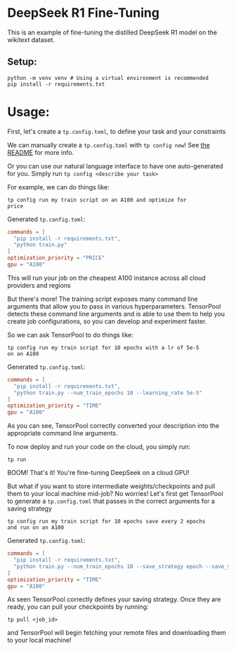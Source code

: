 # DeepSeek R1 Fine-Tuning
This is an example of fine-tuning the distilled DeepSeek R1 model on the wikitext dataset. 

## Setup:
```
python -m venv venv # Using a virtual environment is recommended
pip install -r requirements.txt
```

# Usage:
First, let's create a `tp.config.toml`, to define your task and your constraints

We can manually create a `tp.config.toml` with `tp config new`! See [the README](https://github.com/tensorpool/tensorpool?tab=readme-ov-file#configuration) for more info.

Or you can use our natural language interface to have one auto-generated for you. Simply run `tp config <describe your task>`

For example, we can do things like:

<code>tp config run my train script on an A100 and optimize for price</code>

Generated `tp.config.toml`:
```toml
commands = [
  "pip install -r requirements.txt",
  "python train.py"
]
optimization_priority = "PRICE"
gpu = "A100"
```
This will run your job on the cheapest A100 instance across all cloud providers and regions

But there's more! The training script exposes many command line arguments that allow you to pass in various hyperparameters. 
TensorPool detects these command line arguments and is able to use them to help you create job configurations, so you can develop and experiment faster.

So we can ask TensorPool to do things like: 

<code>tp config run my train script for 10 epochs with a lr of 5e-5 on an A100</code>

Generated `tp.config.toml`:
```toml
commands = [
  "pip install -r requirements.txt",
  "python train.py --num_train_epochs 10 --learning_rate 5e-5"
]
optimization_priority = "TIME"
gpu = "A100"
```
As you can see, TensorPool correctly converted your description into the appropriate command line arguments.

To now deploy and run your code on the cloud, you simply run: 

`tp run`

BOOM! That's it! You're fine-tuning DeepSeek on a cloud GPU! 

But what if you want to store intermediate weights/checkpoints and pull them to your local machine mid-job?
No worries! Let's first get TensorPool to generate a `tp.config.toml` that passes in the correct arguments for a saving strategy

<code>tp config run my train script for 10 epochs save every 2 epochs and run on an A100</code>

Generated `tp.config.toml`:
```toml
commands = [
  "pip install -r requirements.txt",
  "python train.py --num_train_epochs 10 --save_strategy epoch --save_steps 2"
]
optimization_priority = "TIME"
gpu = "A100"
```

As seen TensorPool correctly defines your saving strategy. Once they are ready, you can pull your checkpoints by running: 

`tp pull <job_id>`

and TensorPool will begin fetching your remote files and downloading them to your local machine!